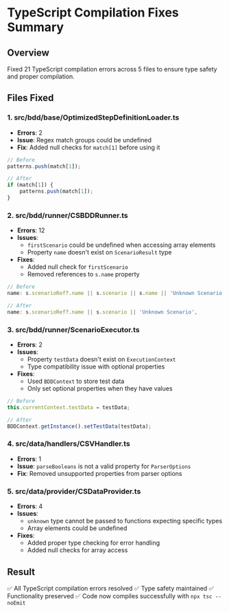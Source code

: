 # TypeScript Compilation Fixes Summary

## Overview
Fixed 21 TypeScript compilation errors across 5 files to ensure type safety and proper compilation.

## Files Fixed

### 1. **src/bdd/base/OptimizedStepDefinitionLoader.ts**
- **Errors**: 2
- **Issue**: Regex match groups could be undefined
- **Fix**: Added null checks for `match[1]` before using it
```typescript
// Before
patterns.push(match[1]);

// After  
if (match[1]) {
    patterns.push(match[1]);
}
```

### 2. **src/bdd/runner/CSBDDRunner.ts**
- **Errors**: 12
- **Issues**: 
  - `firstScenario` could be undefined when accessing array elements
  - Property `name` doesn't exist on `ScenarioResult` type
- **Fixes**:
  - Added null check for `firstScenario`
  - Removed references to `s.name` property
```typescript
// Before
name: s.scenarioRef?.name || s.scenario || s.name || 'Unknown Scenario',

// After
name: s.scenarioRef?.name || s.scenario || 'Unknown Scenario',
```

### 3. **src/bdd/runner/ScenarioExecutor.ts**
- **Errors**: 2
- **Issues**:
  - Property `testData` doesn't exist on `ExecutionContext`
  - Type compatibility issue with optional properties
- **Fixes**:
  - Used `BDDContext` to store test data
  - Only set optional properties when they have values
```typescript
// Before
this.currentContext.testData = testData;

// After
BDDContext.getInstance().setTestData(testData);
```

### 4. **src/data/handlers/CSVHandler.ts**
- **Errors**: 1
- **Issue**: `parseBooleans` is not a valid property for `ParserOptions`
- **Fix**: Removed unsupported properties from parser options

### 5. **src/data/provider/CSDataProvider.ts**
- **Errors**: 4
- **Issues**:
  - `unknown` type cannot be passed to functions expecting specific types
  - Array elements could be undefined
- **Fixes**:
  - Added proper type checking for error handling
  - Added null checks for array access

## Result
✅ All TypeScript compilation errors resolved
✅ Type safety maintained
✅ Functionality preserved
✅ Code now compiles successfully with `npx tsc --noEmit`